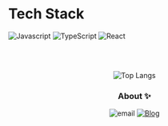 # Tech Stack
 
![Javascript](https://img.shields.io/badge/javascript-F7DF1E.svg?style=for-the-badge&logo=JavaScript&logoColor=white)
![TypeScript](https://img.shields.io/badge/typescript-%23007ACC.svg?style=for-the-badge&logo=typescript&logoColor=white)
![React](https://img.shields.io/badge/react-%2320232a.svg?style=for-the-badge&logo=react&logoColor=%2361DAFB) 

<br><br>
<div align="center" >
  
![Top Langs](https://github-readme-stats.vercel.app/api/top-langs/?username=bpthess&layout=compact&theme=nightowl)

<h3 align="center">About ✨</h3>  
<div align="center" style="text-align:center">  

![email](https://img.shields.io/badge/Email-bpthess@naver.com-seagreen.svg)
[![Blog](https://img.shields.io/badge/Blog-1B9ACE.svg?style=flat)](https://bpthess.github.io/tech-blog)

</div>
</div>
